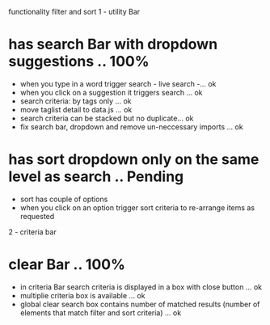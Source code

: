 functionality filter and sort
1 - utility Bar
# has search Bar with dropdown suggestions .. 100%
- when you type in a word trigger search - live search -... ok
- when you click on a suggestion it triggers search ... ok
- search criteria: by tags only ... ok
-  move taglist detail to data.js ... ok
- search criteria can be stacked but no duplicate... ok
- fix search bar, dropdown  and remove un-neccessary imports ... ok

# has sort dropdown only on the same level as search .. Pending
- sort has couple of options
- when you click on an option trigger sort criteria to re-arrange items as requested

2 - criteria bar
# clear Bar .. 100%
- in criteria Bar search criteria is displayed in a box with close button ... ok
- multiplie criteria box is available ... ok
- global clear search box contains number of matched results (number of elements that match filter and sort criteria) ... ok


